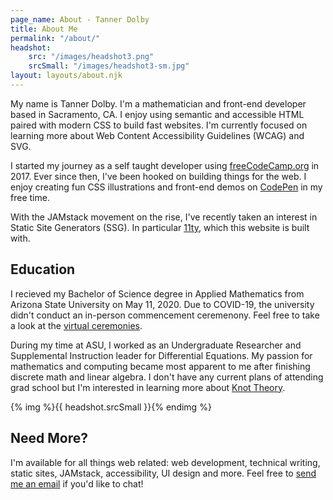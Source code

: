 ```yaml
---
page_name: About - Tanner Dolby
title: About Me
permalink: "/about/"
headshot: 
    src: "/images/headshot3.png"
    srcSmall: "/images/headshot3-sm.jpg"
layout: layouts/about.njk
---
```


My name is Tanner Dolby. I'm a mathematician and front-end developer based in Sacramento, CA. I enjoy using semantic and accessible HTML paired with modern CSS to build fast websites. I'm currently focused on learning more about Web Content Accessibility Guidelines (WCAG) and SVG.

I started my journey as a self taught developer using [freeCodeCamp.org](https://freecodecamp.org) in 2017. Ever since then, I've been hooked on building things for the web. I enjoy creating fun CSS illustrations and front-end demos on [CodePen](https://codepen.io/tannerdolby) in my free time. 

With the JAMstack movement on the rise, I've recently taken an interest in Static Site Generators (SSG). In particular [11ty](https://11ty.dev), which this website is built with.

## Education
I recieved my Bachelor of Science degree in Applied Mathematics from Arizona State University on May 11, 2020. Due to COVID-19, the university didn't conduct an in-person commencement ceremenony. Feel free to take a look at the [virtual ceremonies](https://vgradasu.z4.web.core.windows.net/asu/III/#811351). 

During my time at ASU, I worked as an Undergraduate Researcher and Supplemental Instruction leader for Differential Equations. My passion for mathematics and computing became most apparent to me after finishing discrete math and linear algebra. I don't have any current plans of attending grad school but I'm interested in learning more about [Knot Theory](https://en.wikipedia.org/wiki/Knot_(mathematics)).

{% img %}{{ headshot.srcSmall }}{% endimg %}

## Need More?

I'm available for all things web related: web development, technical writing, static sites, JAMstack, accessibility, UI design and more. Feel free to [send me an email](mailto:dolb.tanner@gmail.com) if you'd like to chat!